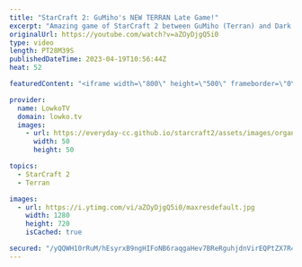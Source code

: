 ```yaml
---
title: "StarCraft 2: GuMiho's NEW TERRAN Late Game!"
excerpt: "Amazing game of StarCraft 2 between GuMiho (Terran) and Dark (Zerg). Thanks for Gamers Without Borders for sponsoring this video!  https://www.twitch.tv/gwbps_en https://youtube.com/Gamers8Esports https://gamerswithoutborders.com  Support my work: https://patreon.com/lowkotv Lowko Merch: https://lowko.shop"
originalUrl: https://youtube.com/watch?v=aZOyDjgQ5i0
type: video
length: PT28M39S
publishedDateTime: 2023-04-19T10:56:44Z
heat: 52

featuredContent: "<iframe width=\"800\" height=\"500\" frameborder=\"0\" src=\"https://www.youtube.com/embed/aZOyDjgQ5i0\" allow=\"accelerometer; autoplay; encrypted-media; gyroscope; picture-in-picture\" allowfullscreen></iframe>"

provider:
  name: LowkoTV
  domain: lowko.tv
  images:
    - url: https://everyday-cc.github.io/starcraft2/assets/images/organizations/lowko.tv-50x50.jpg
      width: 50
      height: 50

topics:
  - StarCraft 2
  - Terran

images:
  - url: https://i.ytimg.com/vi/aZOyDjgQ5i0/maxresdefault.jpg
    width: 1280
    height: 720
    isCached: true

secured: "/yQQWH10rRuM/hEsyrxB9ngHIFoNB6raqgaHev7BReRguhjdnVirEQPtZX7R41YAIJMUwxk6MRPYjTsdeVHNhZj5Q7chAfNWJKG75SU0FjB9GuZTeVwMu6uLJFl5xXxBu/L7gcYjaCmxMZo81IsTz/9P3vvNGYCnNa9us6NyhSJcAztVw7pQyEP4cxkrC2fFdtfAFrvjmwsHao5WgedvbQDl3JU9x5ptQJf8bORw9K+XiZhvrEeKSffUKKtQRMncrGy+IUI/Tz9RumQh9td3ac7qaL9Ehb6mXRrMXczT7+WDVOE26AJHmlPpCpzNFSLsyRArhlLVbGDK8O/79Rog2GeXBaAR+dBp3zYulkFbVmF115lfsshS8edv+xwMy+/08qpfcYpgAj6oCwtVWC+8jDQrYBoXaVX67j+JTx7ghbE=;tLoXRk/D3bKIiG/rU8zkBA=="
---
```


